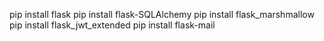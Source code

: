 pip install flask
pip install flask-SQLAlchemy
pip install flask_marshmallow
pip install flask_jwt_extended
pip install flask-mail